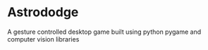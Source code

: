 # Astrododge
A gesture controlled desktop game built using python pygame and computer vision libraries
